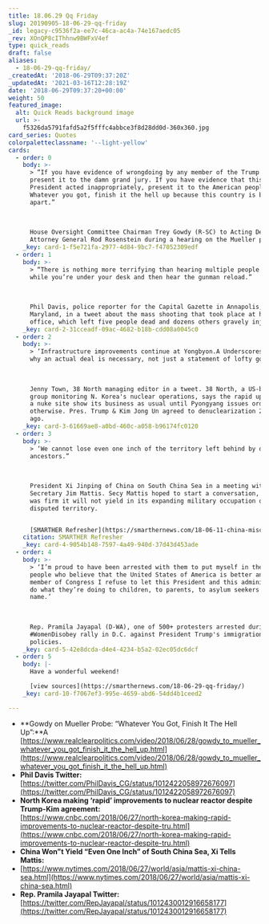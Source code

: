 ```yaml
---
title: 18.06.29 Qq Friday
slug: 20190905-18-06-29-qq-friday
_id: legacy-c9536f2a-ee7c-46ca-ac4a-74e167aedc05
_rev: XOnQP8cIThhnw9BWFxV4ef
type: quick_reads
draft: false
aliases:
  - 18-06-29-qq-friday/
_createdAt: '2018-06-29T09:37:20Z'
_updatedAt: '2021-03-16T12:28:19Z'
date: '2018-06-29T09:37:20+00:00'
weight: 50
featured_image:
  alt: Quick Reads background image
  url: >-
    f5326da5791fafd5a2f5fffc4abbce3f8d28dd0d-360x360.jpg
card_series: Quotes
colorpaletteclassname: '--light-yellow'
cards:
  - order: 0
    body: >-
      > “If you have evidence of wrongdoing by any member of the Trump campaign,
      present it to the damn grand jury. If you have evidence that this
      President acted inappropriately, present it to the American people…
      Whatever you got, finish it the hell up because this country is being torn
      apart.”  
        
        
        
      House Oversight Committee Chairman Trey Gowdy (R-SC) to Acting Deputy
      Attorney General Rod Rosenstein during a hearing on the Mueller probe.
    _key: card-1-f5e721fa-2977-4d84-9bc7-f47052309edf
  - order: 1
    body: >-
      > “There is nothing more terrifying than hearing multiple people get shot
      while you’re under your desk and then hear the gunman reload.”  
        
        
        
      Phil Davis, police reporter for the Capital Gazette in Annapolis,
      Maryland, in a tweet about the mass shooting that took place at his
      office, which left five people dead and dozens others gravely injured.
    _key: card-2-31cceadf-09ac-4682-b18b-cdd08a0045c0
  - order: 2
    body: >-
      > ‘Infrastructure improvements continue at Yongbyon.A Underscores reason
      why an actual deal is necessary, not just a statement of lofty goals.”  
        
        
        
      Jenny Town, 38 North managing editor in a tweet. 38 North, a US-based
      group monitoring N. Korea's nuclear operations, says the rapid upgrades to
      a nuke site show its business as usual until Pyongyang issues orders
      otherwise. Pres. Trump & Kim Jong Un agreed to denuclearization 2 weeks
      ago.
    _key: card-3-61669ae8-a0bd-460c-a058-b96174fc0120
  - order: 3
    body: >-
      > ‘We cannot lose even one inch of the territory left behind by our
      ancestors.”  
        
        
        
      President Xi Jinping of China on South China Sea in a meeting with Defense
      Secretary Jim Mattis. Secy Mattis hoped to start a conversation, but China
      was firm it will not yield in its expanding military occupation of the
      disputed territory.


      [SMARTHER Refresher](https://smarthernews.com/18-06-11-china-mischief/)
    citation: SMARTHER Refresher
    _key: card-4-9054b148-7597-4a49-940d-37d43d453ade
  - order: 4
    body: >-
      > ‘I’m proud to have been arrested with them to put myself in the camp of
      people who believe that the United States of America is better and as a
      member of Congress I refuse to let this President and this administration
      do what they’re doing to children, to parents, to asylum seekers in my
      name.’  
        
        
        
      Rep. Pramila Jayapal (D-WA), one of 500+ protesters arrested during a
      #WomenDisobey rally in D.C. against President Trump's immigration
      policies.
    _key: card-5-42e8dcda-d4e4-4234-b5a2-02ec05dc6dcf
  - order: 5
    body: |-
      Have a wonderful weekend!

      [view sources](https://smarthernews.com/18-06-29-qq-friday/)
    _key: card-10-f7067ef3-995e-4659-abd6-54dd4b1ceed2

---
```

* **Gowdy on Mueller Probe: “Whatever You Got, Finish It The Hell Up”:**A [https://www.realclearpolitics.com/video/2018/06/28/gowdy_to_mueller_whatever_you_got_finish_it_the_hell_up.html](https://www.realclearpolitics.com/video/2018/06/28/gowdy_to_mueller_whatever_you_got_finish_it_the_hell_up.html)
* **Phil Davis Twitter:**  
[https://twitter.com/PhilDavis_CG/status/1012422058972676097](https://twitter.com/PhilDavis_CG/status/1012422058972676097)
* **North Korea making ‘rapid’ improvements to nuclear reactor despite Trump-Kim agreement:**  
[https://www.cnbc.com/2018/06/27/north-korea-making-rapid-improvements-to-nuclear-reactor-despite-tru.html](https://www.cnbc.com/2018/06/27/north-korea-making-rapid-improvements-to-nuclear-reactor-despite-tru.html)
* **China Won”t Yield “Even One Inch” of South China Sea, Xi Tells Mattis:**
* [https://www.nytimes.com/2018/06/27/world/asia/mattis-xi-china-sea.html](https://www.nytimes.com/2018/06/27/world/asia/mattis-xi-china-sea.html)
* **Rep. Pramila Jayapal Twitter:**  
[https://twitter.com/RepJayapal/status/1012430012916658177](https://twitter.com/RepJayapal/status/1012430012916658177)